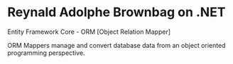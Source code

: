 # Reynald Adolphe Brownbag on .NET

Entity Framework Core - ORM [Object Relation Mapper]

ORM Mappers manage and convert database data from an object oriented programming perspective.

<!-- !!! Rewatch Brownbag !!! -->
